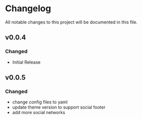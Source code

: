 # Changelog

All notable changes to this project will be documented in this file.

## v0.0.4

### Changed

- Initial Release

## v0.0.5

### Changed

- change config files to yaml
- update theme version to support social footer
- add more social networks
